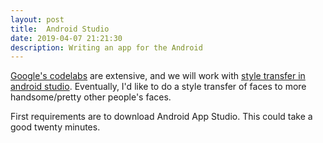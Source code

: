 ```yaml
---
layout: post
title:  Android Studio
date: 2019-04-07 21:21:30
description: Writing an app for the Android
---
```


[Google's codelabs](https://codelabs.developers.google.com/) are extensive, and we will work with [style transfer in android studio](https://codelabs.developers.google.com/codelabs/tensorflow-style-transfer-android/index.html). Eventually, I'd like to do a style transfer of faces to more handsome/pretty other people's faces.

First requirements are to download Android App Studio. This could take a good twenty minutes.
